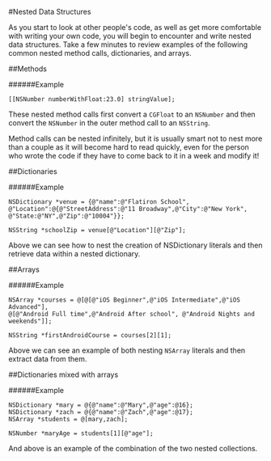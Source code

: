 #Nested Data Structures

As you start to look at other people's code, as well as get more comfortable with writing your own code, you will begin to encounter and write nested data structures. Take a few minutes to review examples of the following common nested method calls, dictionaries, and arrays.

##Methods

######Example
```objc
[[NSNumber numberWithFloat:23.0] stringValue];
```

These nested method calls first convert a `CGFloat` to an `NSNumber` and then convert the `NSNumber` in the outer method call to an `NSString`.

Method calls can be nested infinitely, but it is usually smart not to nest more than a couple as it will become hard to read quickly, even for the person who wrote the code if they have to come back to it in a week and modify it!

##Dictionaries

######Example
```objc
NSDictionary *venue = {@"name":@"Flatiron School",
@"Location":@{@"StreetAddress":@"11 Broadway",@"City":@"New York",
@"State:@"NY",@"Zip":@"10004"}};

NSString *schoolZip = venue[@"Location"][@"Zip"];
```

Above we can see how to nest the creation of NSDictionary literals and then retrieve data within a nested dictionary.


##Arrays

######Example
```
NSArray *courses = @[@[@"iOS Beginner",@"iOS Intermediate",@"iOS Advanced"], 
@[@"Android Full time",@"Android After school", @"Android Nights and weekends"]];

NSString *firstAndroidCourse = courses[2][1];

```
Above we can see an example of both nesting `NSArray` literals and then extract data from them.

##Dictionaries mixed with arrays


######Example
```objc
NSDictionary *mary = @{@"name":@"Mary",@"age":@16};
NSDictionary *zach = @{@"name":@"Zach",@"age":@17};
NSArray *students = @[mary,zach];

NSNumber *maryAge = students[1][@"age"];

```
And above is an example of the combination of the two nested collections.